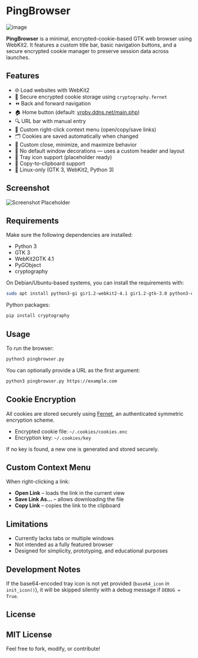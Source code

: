 # PingBrowser

![image](https://github.com/user-attachments/assets/88a1c76c-3c23-40aa-88e1-cabf110ee4e6)

**PingBrowser** is a minimal, encrypted-cookie-based GTK web browser using WebKit2. It features a custom title bar, basic navigation buttons, and a secure encrypted cookie manager to preserve session data across launches.

## Features

- 🌐 Load websites with WebKit2
- 🔐 Secure encrypted cookie storage using `cryptography.fernet`
- ⏪ Back and forward navigation
- 🏠 Home button (default: [vroby.ddns.net/main.php](https://vroby.ddns.net/main.php))
- 🔍 URL bar with manual entry
- 📁 Custom right-click context menu (open/copy/save links)
- 🗂️ Cookies are saved automatically when changed
- 🚪 Custom close, minimize, and maximize behavior
- 🧩 No default window decorations — uses a custom header and layout
- 📌 Tray icon support (placeholder ready)
- 📎 Copy-to-clipboard support
- 🐧 Linux-only (GTK 3, WebKit2, Python 3)

## Screenshot

![Screenshot Placeholder](https://via.placeholder.com/800x600?text=PingBrowser+Screenshot)

## Requirements

Make sure the following dependencies are installed:

- Python 3
- GTK 3
- WebKit2GTK 4.1
- PyGObject
- cryptography

On Debian/Ubuntu-based systems, you can install the requirements with:

```bash
sudo apt install python3-gi gir1.2-webkit2-4.1 gir1.2-gtk-3.0 python3-cryptography
```

Python packages:

```bash
pip install cryptography
```

## Usage

To run the browser:

```bash
python3 pingbrowser.py
```

You can optionally provide a URL as the first argument:

```bash
python3 pingbrowser.py https://example.com
```

## Cookie Encryption

All cookies are stored securely using [Fernet](https://cryptography.io/en/latest/fernet/), an authenticated symmetric encryption scheme.

- Encrypted cookie file: `~/.cookies/cookies.enc`
- Encryption key: `~/.cookies/key`

If no key is found, a new one is generated and stored securely.

## Custom Context Menu

When right-clicking a link:

- **Open Link** – loads the link in the current view
- **Save Link As…** – allows downloading the file
- **Copy Link** – copies the link to the clipboard

## Limitations

- Currently lacks tabs or multiple windows
- Not intended as a fully featured browser
- Designed for simplicity, prototyping, and educational purposes

## Development Notes

If the base64-encoded tray icon is not yet provided (`base64_icon` in `init_icon()`), it will be skipped silently with a debug message if `DEBUG = True`.

## License

MIT License
---

Feel free to fork, modify, or contribute!
